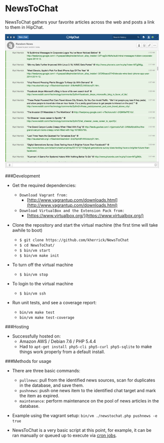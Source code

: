 NewsToChat
========

NewsToChat gathers your favorite articles across the web and posts a link to them in HipChat.

![alt tag](https://github.com/kherrick/NewsToChat/blob/master/images/NewsToChat.png)

###Development
* Get the required dependencies:
  * `Download Vagrant from:`
    * [http://www.vagrantup.com/downloads.html](http://www.vagrantup.com/downloads.html)
  * `Download VirtualBox and the Extension Pack from:`
    * [https://www.virtualbox.org/](https://www.virtualbox.org/)

* Clone the repository and start the virtual machine (the first time will take awhile to boot)
  * `$ git clone https://github.com/kherrick/NewsToChat`
  * `$ cd NewsToChat/`
  * `$ bin/vm start`
  * `$ bin/vm make init`

* To turn off the virtual machine
  * `$ bin/vm stop`

* To login to the virtual machine
  * `$ bin/vm ssh`

* Run unit tests, and see a coverage report:
  * `bin/vm make test`
  * `bin/vm make test-coverage`

###Hosting
* Successfully hosted on:
  * Amazon AWS / Debian 7.6 / PHP 5.4.4
  * Had to `apt-get install php5-cli php5-curl php5-sqlite` to make things work properly from a default install.

###Methods for usage
* There are three basic commands:
  * `pullnews`: pull from the identified news sources, scan for duplicates in the database, and save them.
  * `pushnews`: push one news item to the identified chat target and mark the item as expired.
  * `maintenance`: perform maintenance on the pool of news articles in the database.
* Example using the vagrant setup: `bin/vm ./newstochat.php pushnews -e true`

* NewsToChat is a very basic script at this point, for example, it can be ran manually or queued up to execute via [cron jobs](https://github.com/kherrick/NewsToChat/blob/master/bin/cron).
